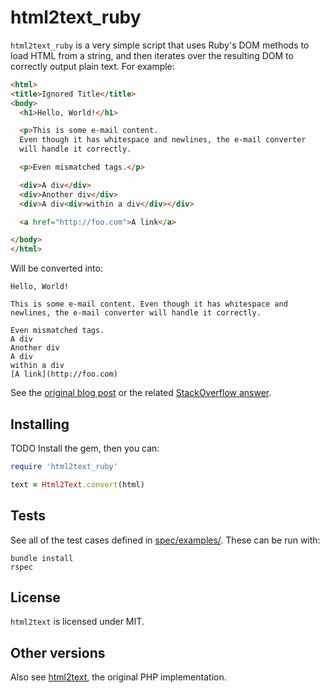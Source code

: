 html2text_ruby
==============

`html2text_ruby` is a very simple script that uses Ruby's DOM methods to load HTML from a string, and then iterates over the resulting DOM to correctly output plain text. For example:

```html
<html>
<title>Ignored Title</title>
<body>
  <h1>Hello, World!</h1>

  <p>This is some e-mail content.
  Even though it has whitespace and newlines, the e-mail converter
  will handle it correctly.

  <p>Even mismatched tags.</p>

  <div>A div</div>
  <div>Another div</div>
  <div>A div<div>within a div</div></div>

  <a href="http://foo.com">A link</a>

</body>
</html>
```

Will be converted into:

```text
Hello, World!

This is some e-mail content. Even though it has whitespace and newlines, the e-mail converter will handle it correctly.

Even mismatched tags.
A div
Another div
A div
within a div
[A link](http://foo.com)
```

See the [original blog post](http://journals.jevon.org/users/jevon-phd/entry/19818) or the related [StackOverflow answer](http://stackoverflow.com/a/2564472/39531).

## Installing

TODO Install the gem, then you can:

```ruby
require 'html2text_ruby'

text = Html2Text.convert(html)
```

## Tests

See all of the test cases defined in [spec/examples/](spec/examples/). These can be run with:

```
bundle install
rspec
```

## License

`html2text` is licensed under MIT.

## Other versions

Also see [html2text](https://github.com/soundasleep/html2text), the original PHP implementation.
